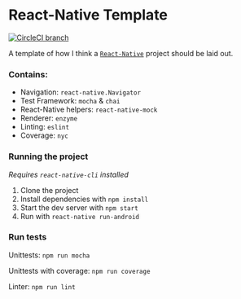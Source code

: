 # React-Native Template
[![CircleCI branch](https://img.shields.io/circleci/project/github/RealOrangeOne/react-native-template/master.svg?style=flat-square)](https://circleci.com/gh/RealOrangeOne/react-native-template/)

A template of how I think a [`React-Native`](https://github.com/facebook/react-native) project should be laid out.

### Contains:
- Navigation: `react-native.Navigator`
- Test Framework: `mocha` & `chai`
- React-Native helpers: `react-native-mock`
- Renderer: `enzyme`
- Linting: `eslint`
- Coverage: `nyc`


### Running the project
_Requires `react-native-cli` installed_

1. Clone the project
2. Install dependencies with `npm install`
3. Start the dev server with `npm start`
4. Run with `react-native run-android`

### Run tests
Unittests: `npm run mocha`

Unittests with coverage: `npm run coverage`

Linter: `npm run lint`
